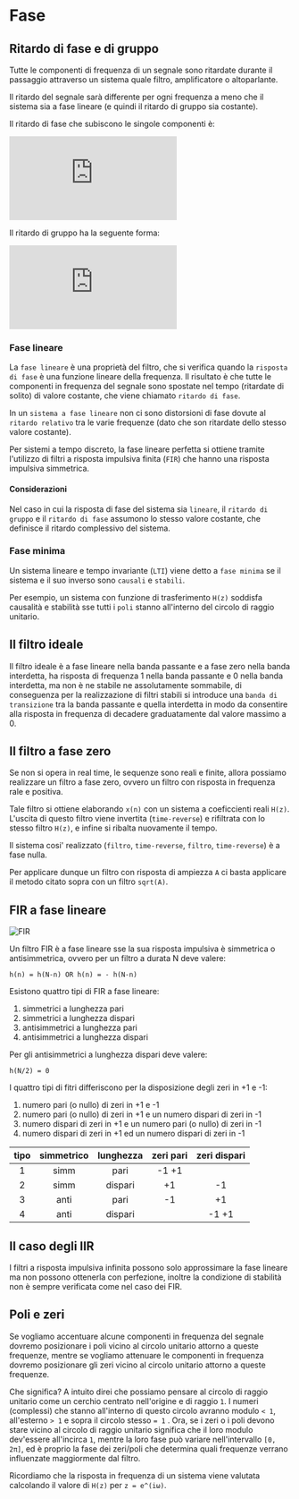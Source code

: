 # Fase

## Ritardo di fase e di gruppo

Tutte le componenti di frequenza di un segnale sono ritardate durante il
passaggio attraverso un sistema quale filtro, amplificatore o altoparlante.

Il ritardo del segnale sarà differente per ogni frequenza a meno che il
sistema sia a fase lineare (e quindi il ritardo di gruppo sia costante).

Il ritardo di fase che subiscono le singole componenti è: 

![Phase_Delay](http://latex.codecogs.com/gif.latex?tp%28%5Comega%29%20%3D%20-%20%5Cfrac%7B%5CTheta%28%5Comega%29%7D%7B%5Comega%7D)

Il ritardo di gruppo ha la seguente forma: 

![Group_Delay](http://latex.codecogs.com/gif.latex?tg%28%5Comega%29%20%3D%20-%20%5Cfrac%7Bd%5CTheta%28%5Comega%29%7D%7Bd%5Comega%7D)

### Fase lineare

La `fase lineare` è una proprietà del filtro, che si verifica quando la `risposta di fase` è una funzione lineare della frequenza. Il risultato è che tutte le componenti in frequenza del segnale sono spostate nel tempo (ritardate di
solito) di valore costante, che viene chiamato `ritardo di fase`.

In un `sistema a fase lineare` non ci sono distorsioni di fase dovute al `ritardo relativo` tra le varie frequenze (dato che son ritardate dello stesso valore costante).

Per sistemi a tempo discreto, la fase lineare perfetta si ottiene tramite
l'utilizzo di filtri a risposta impulsiva finita (`FIR`) che hanno una risposta
impulsiva simmetrica.

#### Considerazioni

Nel caso in cui la risposta di fase del sistema sia `lineare`, il `ritardo di gruppo` e il `ritardo di fase` assumono lo stesso valore costante, che definisce il ritardo complessivo del sistema.

### Fase minima

Un sistema lineare e tempo invariante (`LTI`) viene detto a `fase minima` se il
sistema e il suo inverso sono `causali` e `stabili`.

Per esempio, un sistema con funzione di trasferimento `H(z)` soddisfa causalità
e stabilità sse tutti i `poli` stanno all'interno del circolo di raggio
unitario.

## Il filtro ideale

Il filtro ideale è a fase lineare nella banda passante e a fase zero nella banda
interdetta, ha risposta di frequenza 1 nella banda passante e 0 nella banda
interdetta, ma non è ne stabile ne assolutamente sommabile, di conseguenza per
la realizzazione di filtri stabili si introduce una `banda di transizione` tra
la banda passante e quella interdetta in modo da consentire alla risposta in
frequenza di decadere graduatamente dal valore massimo a 0. 

## Il filtro a fase zero

Se non si opera in real time, le sequenze sono reali e finite, allora possiamo
realizzare un filtro a fase zero, ovvero un filtro con risposta in frequenza
rale e positiva. 

Tale filtro si ottiene elaborando `x(n)` con un sistema a coeficcienti reali `H(z)`.
L'uscita di questo filtro viene invertita (`time-reverse`) e rifiltrata con lo
stesso filtro `H(z)`, e infine si ribalta nuovamente il tempo.

Il sistema cosi' realizzato (`filtro`, `time-reverse`, `filtro`, `time-reverse`) è a
fase nulla.

Per applicare dunque un filtro con risposta di ampiezza `A` ci basta applicare il
metodo citato sopra con un filtro `sqrt(A)`.

## FIR a fase lineare

![FIR](https://upload.wikimedia.org/wikipedia/commons/thumb/9/9b/FIR_Filter.svg/800px-FIR_Filter.svg.png)

Un filtro FIR è a fase lineare sse la sua risposta impulsiva è simmetrica o antisimmetrica,
ovvero per un filtro a durata N deve valere: 

    h(n) = h(N-n) OR h(n) = - h(N-n)

Esistono quattro tipi di FIR a fase lineare:

1. simmetrici a lunghezza pari
2. simmetrici a lunghezza dispari
3. antisimmetrici a lunghezza pari 
4. antisimmetrici a lunghezza dispari

Per gli antisimmetrici a lunghezza dispari deve valere:
    
    h(N/2) = 0

I quattro tipi di fitri differiscono per la disposizione degli zeri in +1 e -1:

1. numero pari (o nullo) di zeri in +1 e -1 
2. numero pari (o nullo) di zeri in +1 e un numero dispari di zeri in
   -1
3. numero dispari di zeri in +1 e un numero pari (o nullo) di zeri in
   -1
4. numero dispari di zeri in +1 ed un numero dispari di zeri in -1


| tipo | simmetrico | lunghezza | zeri pari  | zeri dispari |
|:----:|:----------:|:---------:|:----------:|:------------:|
| 1    |    simm    |   pari    |  -1 +1     |              |
| 2    |    simm    |  dispari  |    +1      |      -1      |
| 3    |    anti    |   pari    |    -1      |      +1      |
| 4    |    anti    |  dispari  |            |    -1 +1     |

## Il caso degli IIR

I filtri a risposta impulsiva infinita possono solo approssimare la fase lineare
ma non possono ottenerla con perfezione, inoltre la condizione di stabilità non
è sempre verificata come nel caso dei FIR.

## Poli e zeri

Se vogliamo accentuare alcune componenti in frequenza del segnale dovremo
posizionare i poli vicino al circolo unitario attorno a queste frequenze, mentre
se vogliamo attenuare le componenti in frequenza dovremo posizionare gli zeri
vicino al circolo unitario attorno a queste frequenze.

Che significa? A intuito direi che possiamo pensare al circolo di raggio unitario come un cerchio centrato nell'origine e di raggio `1`. I numeri (complessi) che stanno all'interno di questo circolo avranno modulo `< 1`, all'esterno `> 1` e sopra il circolo stesso `= 1` . Ora, se i zeri o i poli devono stare vicino al circolo di raggio unitario significa che il loro modulo dev'essere all'incirca `1`, mentre la loro fase può variare nell'intervallo `[0, 2π]`, ed è proprio la fase dei zeri/poli che determina quali frequenze verrano influenzate maggiormente dal filtro.

Ricordiamo che la risposta in frequenza di un sistema viene valutata calcolando il valore di `H(z)` per `z = e^(iω)`.
